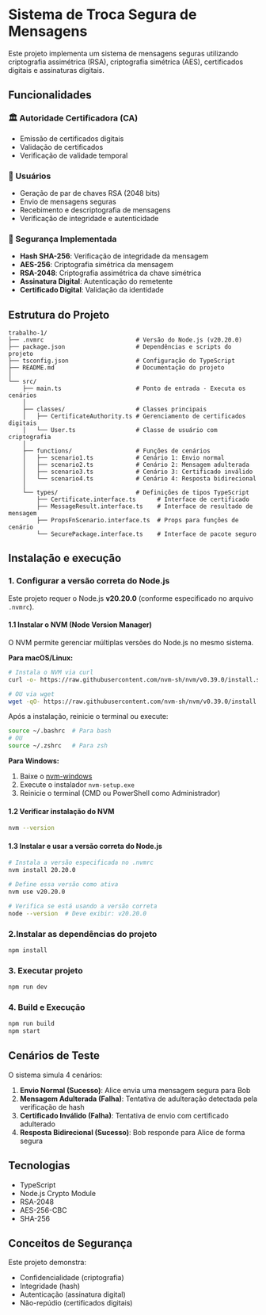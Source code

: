 # Sistema de Troca Segura de Mensagens
Este projeto implementa um sistema de mensagens seguras utilizando criptografia assimétrica (RSA), criptografia simétrica (AES), certificados digitais e assinaturas digitais.

## Funcionalidades

### 🏛️ Autoridade Certificadora (CA)
- Emissão de certificados digitais
- Validação de certificados
- Verificação de validade temporal

### 👤 Usuários
- Geração de par de chaves RSA (2048 bits)
- Envio de mensagens seguras
- Recebimento e descriptografia de mensagens
- Verificação de integridade e autenticidade

### 🔐 Segurança Implementada
- **Hash SHA-256**: Verificação de integridade da mensagem
- **AES-256**: Criptografia simétrica da mensagem
- **RSA-2048**: Criptografia assimétrica da chave simétrica
- **Assinatura Digital**: Autenticação do remetente
- **Certificado Digital**: Validação da identidade

## Estrutura do Projeto
```
trabalho-1/
├── .nvmrc                          # Versão do Node.js (v20.20.0)
├── package.json                    # Dependências e scripts do projeto
├── tsconfig.json                   # Configuração do TypeScript
├── README.md                       # Documentação do projeto
│
└── src/
    ├── main.ts                     # Ponto de entrada - Executa os cenários
    │
    ├── classes/                    # Classes principais
    │   ├── CertificateAuthority.ts # Gerenciamento de certificados digitais
    │   └── User.ts                 # Classe de usuário com criptografia
    │
    ├── functions/                  # Funções de cenários
    │   ├── scenario1.ts            # Cenário 1: Envio normal
    │   ├── scenario2.ts            # Cenário 2: Mensagem adulterada
    │   ├── scenario3.ts            # Cenário 3: Certificado inválido
    │   └── scenario4.ts            # Cenário 4: Resposta bidirecional
    │
    └── types/                      # Definições de tipos TypeScript
        ├── Certificate.interface.ts      # Interface de certificado
        ├── MessageResult.interface.ts    # Interface de resultado de mensagem
        ├── PropsFnScenario.interface.ts  # Props para funções de cenário
        └── SecurePackage.interface.ts    # Interface de pacote seguro
```

## Instalação e execução

### 1. Configurar a versão correta do Node.js
Este projeto requer o Node.js **v20.20.0** (conforme especificado no arquivo `.nvmrc`).

#### 1.1 Instalar o NVM (Node Version Manager)
O NVM permite gerenciar múltiplas versões do Node.js no mesmo sistema.

**Para macOS/Linux:**
```bash
# Instala o NVM via curl
curl -o- https://raw.githubusercontent.com/nvm-sh/nvm/v0.39.0/install.sh | bash

# OU via wget
wget -qO- https://raw.githubusercontent.com/nvm-sh/nvm/v0.39.0/install.sh | bash
```

Após a instalação, reinicie o terminal ou execute:

```bash
source ~/.bashrc  # Para bash
# OU
source ~/.zshrc   # Para zsh
```

**Para Windows:**
1. Baixe o [nvm-windows](https://github.com/coreybutler/nvm-windows/releases)
2. Execute o instalador `nvm-setup.exe`
3. Reinicie o terminal (CMD ou PowerShell como Administrador)

#### 1.2 Verificar instalação do NVM
```bash
nvm --version
```

#### 1.3 Instalar e usar a versão correta do Node.js
```bash
# Instala a versão especificada no .nvmrc
nvm install 20.20.0

# Define essa versão como ativa
nvm use v20.20.0

# Verifica se está usando a versão correta
node --version  # Deve exibir: v20.20.0
```

### 2.Instalar as dependências do projeto
```bash
npm install
```

### 3. Executar projeto
```bash
npm run dev
```

### 4. Build e Execução
```bash
npm run build
npm start
```

## Cenários de Teste
O sistema simula 4 cenários:

1. **Envio Normal (Sucesso)**: Alice envia uma mensagem segura para Bob
2. **Mensagem Adulterada (Falha)**: Tentativa de adulteração detectada pela verificação de hash
3. **Certificado Inválido (Falha)**: Tentativa de envio com certificado adulterado
4. **Resposta Bidirecional (Sucesso)**: Bob responde para Alice de forma segura

## Tecnologias
- TypeScript
- Node.js Crypto Module
- RSA-2048
- AES-256-CBC
- SHA-256

## Conceitos de Segurança
Este projeto demonstra:
- Confidencialidade (criptografia)
- Integridade (hash)
- Autenticação (assinatura digital)
- Não-repúdio (certificados digitais)

